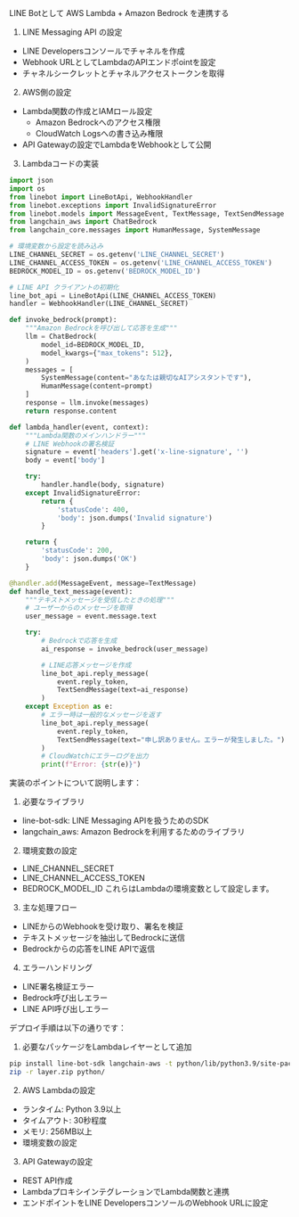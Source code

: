 LINE Botとして AWS Lambda + Amazon Bedrock を連携する

1. LINE Messaging API の設定
- LINE Developersコンソールでチャネルを作成
- Webhook URLとしてLambdaのAPIエンドポointを設定
- チャネルシークレットとチャネルアクセストークンを取得

2. AWS側の設定
- Lambda関数の作成とIAMロール設定
  - Amazon Bedrockへのアクセス権限
  - CloudWatch Logsへの書き込み権限
- API Gatewayの設定でLambdaをWebhookとして公開

3. Lambdaコードの実装

```python
import json
import os
from linebot import LineBotApi, WebhookHandler
from linebot.exceptions import InvalidSignatureError
from linebot.models import MessageEvent, TextMessage, TextSendMessage
from langchain_aws import ChatBedrock
from langchain_core.messages import HumanMessage, SystemMessage

# 環境変数から設定を読み込み
LINE_CHANNEL_SECRET = os.getenv('LINE_CHANNEL_SECRET')
LINE_CHANNEL_ACCESS_TOKEN = os.getenv('LINE_CHANNEL_ACCESS_TOKEN')
BEDROCK_MODEL_ID = os.getenv('BEDROCK_MODEL_ID')

# LINE API クライアントの初期化
line_bot_api = LineBotApi(LINE_CHANNEL_ACCESS_TOKEN)
handler = WebhookHandler(LINE_CHANNEL_SECRET)

def invoke_bedrock(prompt):
    """Amazon Bedrockを呼び出して応答を生成"""
    llm = ChatBedrock(
        model_id=BEDROCK_MODEL_ID,
        model_kwargs={"max_tokens": 512},
    )
    messages = [
        SystemMessage(content="あなたは親切なAIアシスタントです"),
        HumanMessage(content=prompt)
    ]
    response = llm.invoke(messages)
    return response.content

def lambda_handler(event, context):
    """Lambda関数のメインハンドラー"""
    # LINE Webhookの署名検証
    signature = event['headers'].get('x-line-signature', '')
    body = event['body']

    try:
        handler.handle(body, signature)
    except InvalidSignatureError:
        return {
            'statusCode': 400,
            'body': json.dumps('Invalid signature')
        }

    return {
        'statusCode': 200,
        'body': json.dumps('OK')
    }

@handler.add(MessageEvent, message=TextMessage)
def handle_text_message(event):
    """テキストメッセージを受信したときの処理"""
    # ユーザーからのメッセージを取得
    user_message = event.message.text

    try:
        # Bedrockで応答を生成
        ai_response = invoke_bedrock(user_message)

        # LINE応答メッセージを作成
        line_bot_api.reply_message(
            event.reply_token,
            TextSendMessage(text=ai_response)
        )
    except Exception as e:
        # エラー時は一般的なメッセージを返す
        line_bot_api.reply_message(
            event.reply_token,
            TextSendMessage(text="申し訳ありません。エラーが発生しました。")
        )
        # CloudWatchにエラーログを出力
        print(f"Error: {str(e)}")

```

実装のポイントについて説明します：

1. 必要なライブラリ
- line-bot-sdk: LINE Messaging APIを扱うためのSDK
- langchain_aws: Amazon Bedrockを利用するためのライブラリ

2. 環境変数の設定
- LINE_CHANNEL_SECRET
- LINE_CHANNEL_ACCESS_TOKEN
- BEDROCK_MODEL_ID
これらはLambdaの環境変数として設定します。

3. 主な処理フロー
- LINEからのWebhookを受け取り、署名を検証
- テキストメッセージを抽出してBedrockに送信
- Bedrockからの応答をLINE APIで返信

4. エラーハンドリング
- LINE署名検証エラー
- Bedrock呼び出しエラー
- LINE API呼び出しエラー

デプロイ手順は以下の通りです：

1. 必要なパッケージをLambdaレイヤーとして追加
```bash
pip install line-bot-sdk langchain-aws -t python/lib/python3.9/site-packages/
zip -r layer.zip python/
```

2. AWS Lambdaの設定
- ランタイム: Python 3.9以上
- タイムアウト: 30秒程度
- メモリ: 256MB以上
- 環境変数の設定

3. API Gatewayの設定
- REST API作成
- LambdaプロキシインテグレーションでLambda関数と連携
- エンドポイントをLINE DevelopersコンソールのWebhook URLに設定
